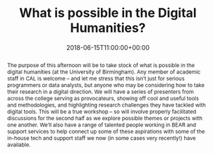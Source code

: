 ---
date: 2018-06-15T11:00:00+00:00
title: "What is possible in the Digital Humanities?"
publishdate: 2017-06-15
event: "Digital Humanities Creative Frontiers Workshop"
event_url: 
location: University of Birmingham
address:
  street:
  city:
  region:
  postcode:
  country: United Kingdom
summary: "talk (primarily on geohumanities) given to group of faculty at UOB"
abstract: "The purpose of this afternoon will be to take stock of what is possible in the digital humanities (at the University of Birmingham). Any member of academic staff in CAL is welcome – and let me stress that this isn’t just for serious programmers or data analysts, but anyone who may be considering how to take their research in a digital direction. We will have a series of presenters from across the college serving as provocateurs, showing off cool and useful tools and methodologies, and highlighting research challenges they have tackled with digital tools. This will be a true workshop – so will involve properly facilitated discussions for the second half as we explore possible themes or projects with one another. We’ll also have a range of talented people working in BEAR and support services to help connect up some of these aspirations with some of the in-house tech and support staff we now (in some cases very recently!) have available."
authors: ["jeremy"]
url_slides: https://jeremykidwell.info/files/presentations/presentation_06142018_dh-forum.html
---